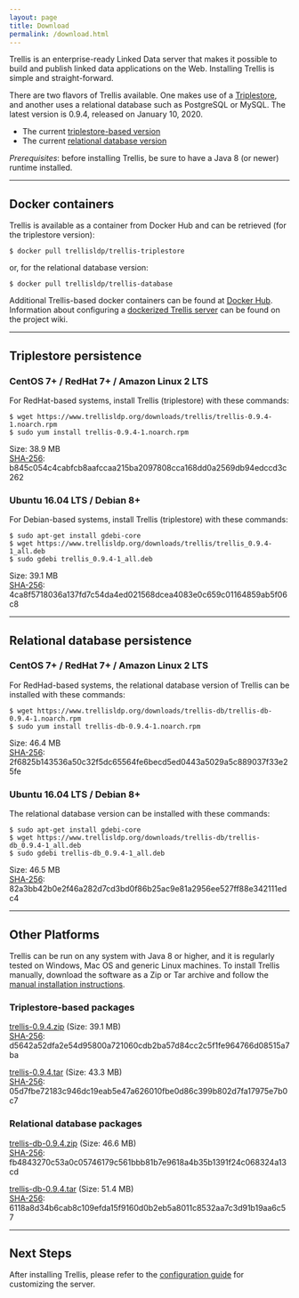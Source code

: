 ```yaml
---
layout: page
title: Download
permalink: /download.html
---
```


Trellis is an enterprise-ready Linked Data server that makes it possible to build and publish linked data applications on the Web.
Installing Trellis is simple and straight-forward.

There are two flavors of Trellis available. One makes use of a [Triplestore](https://en.wikipedia.org/wiki/Triplestore), and another uses a relational database such as PostgreSQL or MySQL. The latest version is 0.9.4, released on January 10, 2020.

  * The current [triplestore-based version](https://github.com/trellis-ldp/trellis/releases/latest)
  * The current [relational database version](https://github.com/trellis-ldp/trellis-extensions/releases/latest)

_Prerequisites_: before installing Trellis, be sure to have a Java 8 (or newer) runtime installed.

---

## Docker containers

Trellis is available as a container from Docker Hub and can be retrieved (for the triplestore
version):

    $ docker pull trellisldp/trellis-triplestore

or, for the relational database version:

    $ docker pull trellisldp/trellis-database

Additional Trellis-based docker containers can be found at [Docker Hub](https://hub.docker.com/u/trellisldp).
Information about configuring a [dockerized Trellis
server](https://github.com/trellis-ldp/trellis/wiki/Dockerized-Trellis) can be found on the project wiki.

---

## Triplestore persistence

### CentOS 7+ / RedHat 7+ / Amazon Linux 2 LTS

For RedHat-based systems, install Trellis (triplestore) with these commands:

    $ wget https://www.trellisldp.org/downloads/trellis/trellis-0.9.4-1.noarch.rpm
    $ sudo yum install trellis-0.9.4-1.noarch.rpm

Size: 38.9 MB  
[SHA-256](https://www.trellisldp.org/downloads/trellis/trellis-0.9.4-1.noarch.rpm.sha256): b845c054c4cabfcb8aafccaa215ba2097808cca168dd0a2569db94edccd3c262

### Ubuntu 16.04 LTS / Debian 8+

For Debian-based systems, install Trellis (triplestore) with these commands:

    $ sudo apt-get install gdebi-core
    $ wget https://www.trellisldp.org/downloads/trellis/trellis_0.9.4-1_all.deb
    $ sudo gdebi trellis_0.9.4-1_all.deb

Size: 39.1 MB  
[SHA-256](https://www.trellisldp.org/downloads/trellis/trellis_0.9.4-1_all.deb.sha256): 4ca8f5718036a137fd7c54da4ed021568dcea4083e0c659c01164859ab5f06c8

---

## Relational database persistence

### CentOS 7+ / RedHat 7+ / Amazon Linux 2 LTS

For RedHad-based systems, the relational database version of Trellis can be installed with these commands:

    $ wget https://www.trellisldp.org/downloads/trellis-db/trellis-db-0.9.4-1.noarch.rpm
    $ sudo yum install trellis-db-0.9.4-1.noarch.rpm

Size: 46.4 MB  
[SHA-256](https://www.trellisldp.org/downloads/trellis-db/trellis-db-0.9.4-1.noarch.rpm.sha256): 2f6825b143536a50c32f5dc65564fe6becd5ed0443a5029a5c889037f33e25fe


### Ubuntu 16.04 LTS / Debian 8+

The relational database version can be installed with these commands:

    $ sudo apt-get install gdebi-core
    $ wget https://www.trellisldp.org/downloads/trellis-db/trellis-db_0.9.4-1_all.deb
    $ sudo gdebi trellis-db_0.9.4-1_all.deb

Size: 46.5 MB  
[SHA-256](https://www.trellisldp.org/downloads/trellis-db/trellis-db_0.9.4-1_all.deb.sha256): 82a3bb42b0e2f46a282d7cd3bd0f86b25ac9e81a2956ee527ff88e342111edc4

---

## Other Platforms

Trellis can be run on any system with Java 8 or higher, and it is regularly
tested on Windows, Mac OS and generic Linux machines. To install Trellis
manually, download the software as a Zip or Tar archive and follow the
[manual installation instructions](https://github.com/trellis-ldp/trellis/wiki/Manual-Installation).

### Triplestore-based packages

[trellis-0.9.4.zip](https://www.trellisldp.org/downloads/trellis/trellis-0.9.4.zip)
(Size: 39.1 MB)  
[SHA-256](https://www.trellisldp.org/downloads/trellis/trellis-0.9.4.zip.sha256): d5642a52dfa2e54d95800a721060cdb2ba57d84cc2c5f1fe964766d08515a7ba

[trellis-0.9.4.tar](https://www.trellisldp.org/downloads/trellis/trellis-0.9.4.tar)
(Size: 43.3 MB)  
[SHA-256](https://www.trellisldp.org/downloads/trellis/trellis-0.9.4.tar.sha256): 05d7fbe72183c946dc19eab5e47a626010fbe0d86c399b802d7fa17975e7b0c7

### Relational database packages

[trellis-db-0.9.4.zip](https://www.trellisldp.org/downloads/trellis-db/trellis-db-0.9.4.zip)
(Size: 46.6 MB)  
[SHA-256](https://www.trellisldp.org/downloads/trellis-db/trellis-db-0.9.4.zip.sha256): fb4843270c53a0c05746179c561bbb81b7e9618a4b35b1391f24c068324a13cd

[trellis-db-0.9.4.tar](https://www.trellisldp.org/downloads/trellis-db/trellis-db-0.9.4.tar)
(Size: 51.4 MB)  
[SHA-256](https://www.trellisldp.org/downloads/trellis-db/trellis-db-0.9.4.tar.sha256): 6118a8d34b6cab8c109efda15f9160d0b2eb5a8011c8532aa7c3d91b19aa6c57

---

## Next Steps

After installing Trellis, please refer to the [configuration guide](https://github.com/trellis-ldp/trellis/wiki/App-Configuration-Guide)
for customizing the server.

